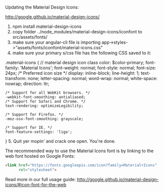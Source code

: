 Updating the Material Design Icons:

http://google.github.io/material-design-icons/

1.  npm install material-design-icons
2.  copy folder ../node_modules/material-design-icons/iconfont to src/assets/fonts/
3.  make sure your angular-cli file is importing app->styles->"assets/fonts/iconfont/material-icons.css"
4.  make sure your primary s/css file has the following CSS saved to it:

.material-icons {
    // material design icon class
    color: $color-primary;
    font-family: 'Material Icons';
    font-weight: normal;
    font-style: normal;
    font-size: 24px;  /* Preferred icon size */
    display: inline-block;
    line-height: 1;
    text-transform: none;
    letter-spacing: normal;
    word-wrap: normal;
    white-space: nowrap;
    direction: ltr;

    /* Support for all WebKit browsers. */
    -webkit-font-smoothing: antialiased;
    /* Support for Safari and Chrome. */
    text-rendering: optimizeLegibility;

    /* Support for Firefox. */
    -moz-osx-font-smoothing: grayscale;

    /* Support for IE. */
    font-feature-settings: 'liga';
}
5.  Quit yer mopin' and crack one open.  You're done.


The recommended way to use the Material Icons font is by linking to the web font hosted on Google Fonts:

```html
<link href="https://fonts.googleapis.com/icon?family=Material+Icons"
      rel="stylesheet">
```

Read more in our full usage guide:
http://google.github.io/material-design-icons/#icon-font-for-the-web
